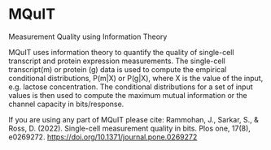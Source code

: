 # MQuIT
Measurement Quality using Information Theory

MQuIT uses information theory to quantify the quality of single-cell transcript and protein expression measurements. The single-cell transcript(m) or protein (g) data is used to compute the empirical conditional distributions, P(m|X) or P(g|X), where X is the value of the input, e.g. lactose concentration. The conditional distributions for a set of input values is then used to compute the maximum mutual information or the channel capacity in bits/response.

If you are using any part of MQuIT please cite: Rammohan, J., Sarkar, S., & Ross, D. (2022). Single-cell measurement quality in bits. Plos one, 17(8), e0269272. https://doi.org/10.1371/journal.pone.0269272
